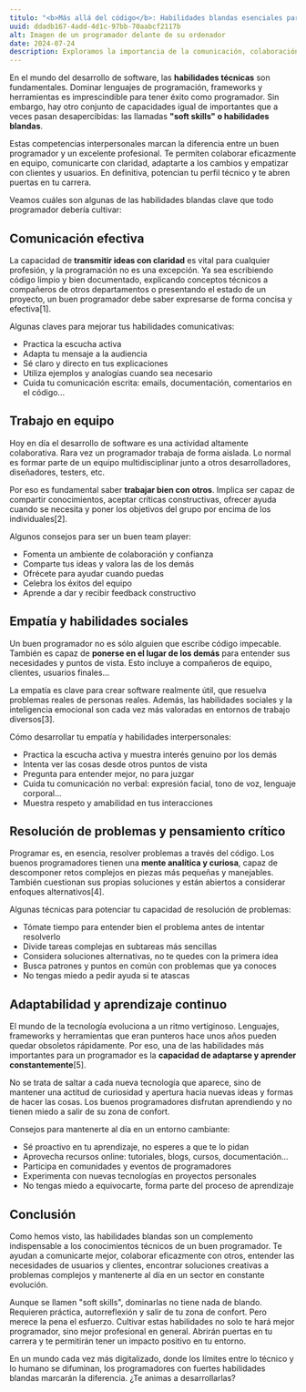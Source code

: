 ```yaml
---
titulo: "<b>Más allá del código</b>: Habilidades blandas esenciales para el éxito como programador"
uuid: ddadb167-4add-4d1c-97bb-70aabcf2117b
alt: Imagen de un programador delante de su ordenador
date: 2024-07-24
description: Exploramos la importancia de la comunicación, colaboración, adaptabilidad y otras habilidades no técnicas clave en la carrera de un desarrollador.
---
```


En el mundo del desarrollo de software, las **habilidades técnicas** son fundamentales. Dominar lenguajes de programación, frameworks y herramientas es imprescindible para tener éxito como programador. Sin embargo, hay otro conjunto de capacidades igual de importantes que a veces pasan desapercibidas: las llamadas **"soft skills" o habilidades blandas**.

Estas competencias interpersonales marcan la diferencia entre un buen programador y un excelente profesional. Te permiten colaborar eficazmente en equipo, comunicarte con claridad, adaptarte a los cambios y empatizar con clientes y usuarios. En definitiva, potencian tu perfil técnico y te abren puertas en tu carrera.

Veamos cuáles son algunas de las habilidades blandas clave que todo programador debería cultivar:

## Comunicación efectiva

La capacidad de **transmitir ideas con claridad** es vital para cualquier profesión, y la programación no es una excepción. Ya sea escribiendo código limpio y bien documentado, explicando conceptos técnicos a compañeros de otros departamentos o presentando el estado de un proyecto, un buen programador debe saber expresarse de forma concisa y efectiva[1].

Algunas claves para mejorar tus habilidades comunicativas:

- Practica la escucha activa
- Adapta tu mensaje a la audiencia
- Sé claro y directo en tus explicaciones
- Utiliza ejemplos y analogías cuando sea necesario
- Cuida tu comunicación escrita: emails, documentación, comentarios en el código...

## Trabajo en equipo

Hoy en día el desarrollo de software es una actividad altamente colaborativa. Rara vez un programador trabaja de forma aislada. Lo normal es formar parte de un equipo multidisciplinar junto a otros desarrolladores, diseñadores, testers, etc.

Por eso es fundamental saber **trabajar bien con otros**. Implica ser capaz de compartir conocimientos, aceptar críticas constructivas, ofrecer ayuda cuando se necesita y poner los objetivos del grupo por encima de los individuales[2].

Algunos consejos para ser un buen team player:

- Fomenta un ambiente de colaboración y confianza
- Comparte tus ideas y valora las de los demás
- Ofrécete para ayudar cuando puedas
- Celebra los éxitos del equipo
- Aprende a dar y recibir feedback constructivo

## Empatía y habilidades sociales

Un buen programador no es sólo alguien que escribe código impecable. También es capaz de **ponerse en el lugar de los demás** para entender sus necesidades y puntos de vista. Esto incluye a compañeros de equipo, clientes, usuarios finales...

La empatía es clave para crear software realmente útil, que resuelva problemas reales de personas reales. Además, las habilidades sociales y la inteligencia emocional son cada vez más valoradas en entornos de trabajo diversos[3].

Cómo desarrollar tu empatía y habilidades interpersonales:

- Practica la escucha activa y muestra interés genuino por los demás
- Intenta ver las cosas desde otros puntos de vista
- Pregunta para entender mejor, no para juzgar
- Cuida tu comunicación no verbal: expresión facial, tono de voz, lenguaje corporal...
- Muestra respeto y amabilidad en tus interacciones

## Resolución de problemas y pensamiento crítico

Programar es, en esencia, resolver problemas a través del código. Los buenos programadores tienen una **mente analítica y curiosa**, capaz de descomponer retos complejos en piezas más pequeñas y manejables. También cuestionan sus propias soluciones y están abiertos a considerar enfoques alternativos[4].

Algunas técnicas para potenciar tu capacidad de resolución de problemas:

- Tómate tiempo para entender bien el problema antes de intentar resolverlo
- Divide tareas complejas en subtareas más sencillas
- Considera soluciones alternativas, no te quedes con la primera idea
- Busca patrones y puntos en común con problemas que ya conoces
- No tengas miedo a pedir ayuda si te atascas

## Adaptabilidad y aprendizaje continuo

El mundo de la tecnología evoluciona a un ritmo vertiginoso. Lenguajes, frameworks y herramientas que eran punteros hace unos años pueden quedar obsoletos rápidamente. Por eso, una de las habilidades más importantes para un programador es la **capacidad de adaptarse y aprender constantemente**[5].

No se trata de saltar a cada nueva tecnología que aparece, sino de mantener una actitud de curiosidad y apertura hacia nuevas ideas y formas de hacer las cosas. Los buenos programadores disfrutan aprendiendo y no tienen miedo a salir de su zona de confort.

Consejos para mantenerte al día en un entorno cambiante:

- Sé proactivo en tu aprendizaje, no esperes a que te lo pidan
- Aprovecha recursos online: tutoriales, blogs, cursos, documentación...
- Participa en comunidades y eventos de programadores
- Experimenta con nuevas tecnologías en proyectos personales
- No tengas miedo a equivocarte, forma parte del proceso de aprendizaje

## Conclusión

Como hemos visto, las habilidades blandas son un complemento indispensable a los conocimientos técnicos de un buen programador. Te ayudan a comunicarte mejor, colaborar eficazmente con otros, entender las necesidades de usuarios y clientes, encontrar soluciones creativas a problemas complejos y mantenerte al día en un sector en constante evolución.

Aunque se llamen "soft skills", dominarlas no tiene nada de blando. Requieren práctica, autorreflexión y salir de tu zona de confort. Pero merece la pena el esfuerzo. Cultivar estas habilidades no solo te hará mejor programador, sino mejor profesional en general. Abrirán puertas en tu carrera y te permitirán tener un impacto positivo en tu entorno.

En un mundo cada vez más digitalizado, donde los límites entre lo técnico y lo humano se difuminan, los programadores con fuertes habilidades blandas marcarán la diferencia. ¿Te animas a desarrollarlas?
